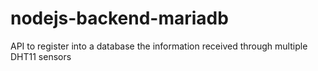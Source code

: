# nodejs-backend-mariadb
API to register into a database the information received through multiple DHT11 sensors
